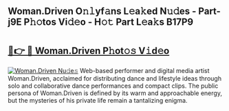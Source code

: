 ## Woman.Driven O𝚗𝚕yf𝚊ns L𝚎a𝚔ed N𝚞𝚍es - Part-j9E P𝚑𝚘tos Vi𝚍𝚎o - H𝚘𝚝 Part L𝚎a𝚔s B17P9

# <h2><a href="http://kf36cgc.oniu.top/?m=Woman.Driven">🔗👉 🔴 Woman.Driven P𝚑ot𝚘𝚜 V𝚒d𝚎o</a></h2>

[![Woman.Driven Nu𝚍e𝚜](https://i.imgur.com/0qMVB7G.gif)](http://kf36cgc.oniu.top/?m=Woman.Driven)
Web-based performer and digital media artist Woman.Driven, acclaimed for distributing dance and lifestyle ideas through solo and collaborative dance performances and compact clips. The public persona of Woman.Driven is defined by its warm and approachable energy, but the mysteries of his private life remain a tantalizing enigma.  

